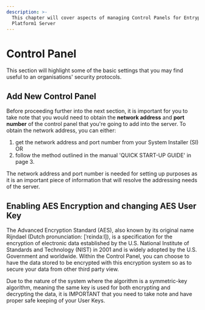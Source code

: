 ```yaml
---
description: >-
  This chapter will cover aspects of managing Control Panels for Entrypass
  Platform1 Server
---
```


# Control Panel

This section will highlight some of the basic settings that you may find useful to an organisations' security protocols. 

## Add New Control Panel

Before proceeding further into the next section, it is important for you to take note that you would need to obtain the **network address** and **port number** of the control panel that you're going to add into the server. To obtain the network address, you can either:

1. get the network address and port number from your System Installer \(SI\) OR
2. follow the method outlined in the manual 'QUICK START-UP GUIDE' in page 3.

The network address and port number is needed for setting up purposes as it is an important piece of information that will resolve the addressing needs of the server. 

## Enabling AES Encryption and changing AES User Key

The Advanced Encryption Standard \(AES\), also known by its original name Rijndael \(Dutch pronunciation: \[ˈrɛindaːl\]\), is a specification for the encryption of electronic data established by the U.S. National Institute of Standards and Technology \(NIST\) in 2001 and is widely adopted by the U.S. Government and worldwide. Within the Control Panel, you can choose to have the data stored to be encrypted with this encryption system so as to secure your data from other third party view. 

Due to the nature of the system where the algorithm is a symmetric-key algorithm, meaning the same key is used for both encrypting and decrypting the data, it is IMPORTANT that you need to take note and have proper safe keeping of your User Keys. 

